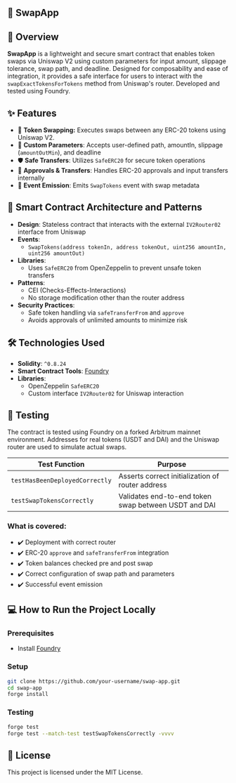 ## 🔄 SwapApp

## 📝 Overview

**SwapApp** is a lightweight and secure smart contract that enables token swaps via Uniswap V2 using custom parameters for input amount, slippage tolerance, swap path, and deadline. Designed for composability and ease of integration, it provides a safe interface for users to interact with the `swapExactTokensForTokens` method from Uniswap's router. Developed and tested using Foundry.

## ✨ Features

- 🔁 **Token Swapping:** Executes swaps between any ERC-20 tokens using Uniswap V2.
- 🧾 **Custom Parameters**: Accepts user-defined path, amountIn, slippage (`amountOutMin`), and deadline
- 🛡️ **Safe Transfers**: Utilizes `SafeERC20` for secure token operations
- 🔄 **Approvals & Transfers**: Handles ERC-20 approvals and input transfers internally
- 📢 **Event Emission**: Emits `SwapTokens` event with swap metadata

## 🧩 Smart Contract Architecture and Patterns

- **Design**: Stateless contract that interacts with the external `IV2Router02` interface from Uniswap
- **Events**:
  - `SwapTokens(address tokenIn, address tokenOut, uint256 amountIn, uint256 amountOut)`
- **Libraries**:
  - Uses `SafeERC20` from OpenZeppelin to prevent unsafe token transfers
- **Patterns**:
  - CEI (Checks-Effects-Interactions)
  - No storage modification other than the router address
- **Security Practices**:
  - Safe token handling via `safeTransferFrom` and `approve`
  - Avoids approvals of unlimited amounts to minimize risk

## 🛠 Technologies Used

- **Solidity**: `^0.8.24`
- **Smart Contract Tools**: [Foundry](https://book.getfoundry.sh/)
- **Libraries**:
  - OpenZeppelin `SafeERC20`
  - Custom interface `IV2Router02` for Uniswap interaction

## 🧪 Testing

The contract is tested using Foundry on a forked Arbitrum mainnet environment. Addresses for real tokens (USDT and DAI) and the Uniswap router are used to simulate actual swaps.

| Test Function                  | Purpose                                              |
| ------------------------------ | ---------------------------------------------------- |
| `testHasBeenDeployedCorrectly` | Asserts correct initialization of router address     |
| `testSwapTokensCorrectly`      | Validates end-to-end token swap between USDT and DAI |

### What is covered:

- ✔️ Deployment with correct router
- ✔️ ERC-20 `approve` and `safeTransferFrom` integration
- ✔️ Token balances checked pre and post swap
- ✔️ Correct configuration of swap path and parameters
- ✔️ Successful event emission

## 💻 How to Run the Project Locally

### Prerequisites

- Install [Foundry](https://book.getfoundry.sh/)

### Setup

```bash
git clone https://github.com/your-username/swap-app.git
cd swap-app
forge install
```

### Testing

```bash
forge test
forge test --match-test testSwapTokensCorrectly -vvvv
```

## 📜 License

This project is licensed under the MIT License.
